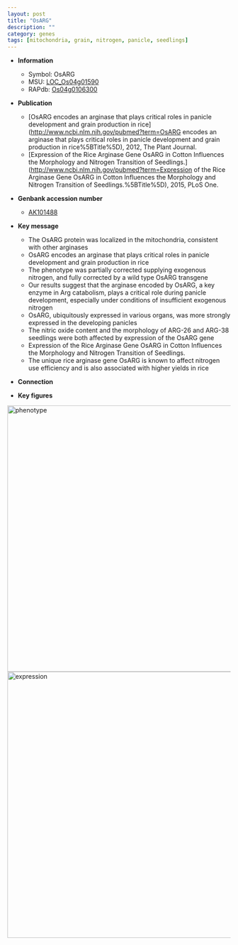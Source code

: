 ```yaml
---
layout: post
title: "OsARG"
description: ""
category: genes
tags: [mitochondria, grain, nitrogen, panicle, seedlings]
---
```


* **Information**  
    + Symbol: OsARG  
    + MSU: [LOC_Os04g01590](http://rice.plantbiology.msu.edu/cgi-bin/ORF_infopage.cgi?orf=LOC_Os04g01590)  
    + RAPdb: [Os04g0106300](http://rapdb.dna.affrc.go.jp/viewer/gbrowse_details/irgsp1?name=Os04g0106300)  

* **Publication**  
    + [OsARG encodes an arginase that plays critical roles in panicle development and grain production in rice](http://www.ncbi.nlm.nih.gov/pubmed?term=OsARG encodes an arginase that plays critical roles in panicle development and grain production in rice%5BTitle%5D), 2012, The Plant Journal.
    + [Expression of the Rice Arginase Gene OsARG in Cotton Influences the Morphology and Nitrogen Transition of Seedlings.](http://www.ncbi.nlm.nih.gov/pubmed?term=Expression of the Rice Arginase Gene OsARG in Cotton Influences the Morphology and Nitrogen Transition of Seedlings.%5BTitle%5D), 2015, PLoS One.

* **Genbank accession number**  
    + [AK101488](http://www.ncbi.nlm.nih.gov/nuccore/AK101488)

* **Key message**  
    + The OsARG protein was localized in the mitochondria, consistent with other arginases
    + OsARG encodes an arginase that plays critical roles in panicle development and grain production in rice
    + The phenotype was partially corrected supplying exogenous nitrogen, and fully corrected by a wild type OsARG transgene
    + Our results suggest that the arginase encoded by OsARG, a key enzyme in Arg catabolism, plays a critical role during panicle development, especially under conditions of insufficient exogenous nitrogen
    + OsARG, ubiquitously expressed in various organs, was more strongly expressed in the developing panicles
    + The nitric oxide content and the morphology of ARG-26 and ARG-38 seedlings were both affected by expression of the OsARG gene
    + Expression of the Rice Arginase Gene OsARG in Cotton Influences the Morphology and Nitrogen Transition of Seedlings.
    + The unique rice arginase gene OsARG is known to affect nitrogen use efficiency and is also associated with higher yields in rice

* **Connection**  

* **Key figures**  
<img src="http://ricencode.github.io/images/OsARG.pheno.png" alt="phenotype"  style="width: 600px;"/>

<img src="http://ricencode.github.io/images/OsARG.exp.png" alt="expression"  style="width: 600px;"/>


